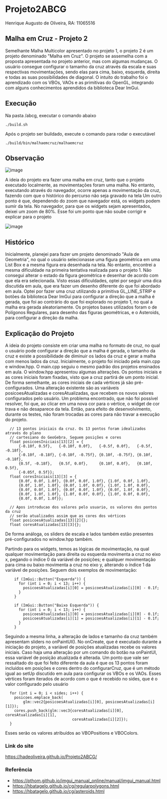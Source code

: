 # Projeto2ABCG
Henrique Augusto de Oliveira, RA: 11065516

## Malha em Cruz - Projeto 2
Semelhante Malha Multicolor apresentado no projeto 1, o projeto 2 é um projeto denominado "Malha em Cruz". O projeto se assemelha com a proposta apresentada no projeto anterior, mas com algumas mudanças. O usuário consegue configurar o tamanho da cruz através da escala e suas respectivas movimentações, sendo elas para cima, baixo, esquerda, direita e todas as suas possibilidades de diagonal.
O intuito do trabalho foi o aprendizado com os VBOs, VAOs e as primitivas do OpenGL, integrando com alguns conhecimentos aprendidos da biblioteca Dear ImGui.

## Execução
Na pasta /abcg, executar o comando abaixo
``` 
./build.sh
```

Após o projeto ser buildado, execute o comando para rodar o executável
```
./build/bin/malhaemcruz/malhaemcruz
```

## Observação
![image](https://user-images.githubusercontent.com/35350662/198903207-37951904-91af-42c2-8c1e-9fb336f9ff97.png)

A ideia do projeto era fazer uma malha em cruz, tanto que o projeto executado localmente, as movimentações foram uma malha. No entanto, executando através do navegador, ocorre apenas a movimentação da cruz, fazendo com que o histórico do percurso não seja gravado na tela
Um outro ponto é que, dependendo do zoom que navegador está, os widgets podem sumir da tela. No navegador, para que os widgets sejam apresentados, deixei um zoom de 80%. Esse foi um ponto que não soube corrigir e explicar para o projeto

![image](https://user-images.githubusercontent.com/35350662/198903324-7135532b-2235-4f92-9a76-5125f34a1a2c.png)


## Histórico
Inicialmente, planejei para fazer um projeto denominado "Aula de Geometria", no qual o usuário selecionasse uma figura geométrica em uma List Box e a mesma figura era desenhada na tela. No entanto, encontrei a mesma dificuldade na primeira tentativa realizada para o projeto 1. Não consegui alterar o estado da figura geométrica e desenhar de acordo com que ela era selecionada. 
Visto essas dificuldades, optei por seguir uma dica discutida em aula, que era fazer um desenho diferente do que foi abordado em aula. Optei por fazer uma cruz utilizando a primitiva GL_LINE_STRIP e botões da biblioteca Dear ImGui para configurar a direção que a malha é gerada, que foi ao contrário do que foi explorado no projeto 1, no qual a malha era gerada aleatoriamente. 
Os projetos bases utilizados foram o de Polígonos Regulares, para desenho das figuras geométricas, e o Asteroids, para configurar a direção da malha.

## Explicação do Projeto
A ideia do projeto consiste em criar uma malha no formato de cruz, no qual o usuário pode configurar a direção que a malha é gerada, o tamanho da cruz e existe a possibilidade de diminuir os lados da cruz e gerar a malha com menos lados da cruz.
Inicialmente, o projeto foi iniciado pela main.cpp e window.hpp. O main.cpp seguiu o mesmo padrão dos projetos ensinados em aula. O window.hpp apresentou algumas alterações. Os pontos iniciais e as cores iniciais foram fixadas, visto que a cruz partirá de um ponto inicial. De forma semelhante, as cores iniciais de cada vértices já são pré-configurados. Uma alteração existente são as variáveis posicoesAtualizadas e coresAtualizadas, que recebem os novos valores configurados pelo usuário. Um problema encontrado, que não foi possível resolver, foi que, ao clicar em uma nova cor para o vértice, o widget de cor trava e não desaparece da tela. Então, para efeito de desenvolvimento, durante os testes, não foram trocadas as cores para não travar a execução do projeto. 

```
  // 13 pontos iniciais da cruz. Os 13 pontos foram idealizados através do plano
  // cartesiano do GeoGebra. Seguem posições e cores
  float posicoesIniciais[13][2] = {
      {-0.10f, 0.5f},   {-0.10f, 0.0f},   {-0.5f, 0.0f},   {-0.5f, -0.18f},
      {-0.10f, -0.18f}, {-0.10f, -0.75f}, {0.10f, -0.75f}, {0.10f, -0.18f},
      {0.5f, -0.18f},   {0.5f, 0.0f},     {0.10f, 0.0f},   {0.10f, 0.5f},
      {-0.05f, 0.5f}};
  float coresIniciais[13][3] = {
      {0.0f, 0.0f, 1.0f}, {0.0f, 0.0f, 1.0f}, {1.0f, 0.0f, 1.0f},
      {0.0f, 1.0f, 1.0f}, {0.0f, 1.0f, 0.0f}, {1.0f, 1.0f, 0.0f},
      {0.0f, 0.0f, 1.0f}, {0.0f, 0.0f, 1.0f}, {0.0f, 1.0f, 0.0f},
      {0.0f, 1.0f, 1.0f}, {1.0f, 0.0f, 0.0f}, {1.0f, 0.0f, 0.0f},
      {0.0f, 0.0f, 1.0f}};

  // Apos introducao dos valores pelo usuario, os valores dos pontos da cruz
  // serão atualizados assim que as cores dos vértices
  float posicoesAtualizadas[13][2]{};
  float coresAtualizadas[13][3]{};
```

De forma análoga, os sliders de escala e lados também estão presentes pré-configurados no window.hpp também.

Partindo para os widgets, temos as lógicas de movimentação, na qual qualquer movimentação para direita ou esquerda movimenta a cruz no eixo x, pegando o índice 0 da variável de posições; e qualquer movimentação para cima ou baixo movimenta a cruz no eixo y, alterando o índice 1 da variável de posições. Seguem dois exemplos de movimentação:

```
    if (ImGui::Button("Esquerda")) {
      for (int i = 0; i < 13; i++) {
        posicoesAtualizadas[i][0] = posicoesAtualizadas[i][0] - 0.1f;
      }
    }

    if (ImGui::Button("Baixo Esquerda")) {
      for (int i = 0; i < 13; i++) {
        posicoesAtualizadas[i][0] = posicoesAtualizadas[i][0] - 0.1f;
        posicoesAtualizadas[i][1] = posicoesAtualizadas[i][1] - 0.1f;
      }
    }    

```
Seguindo a mesma linha, a alteração de lados e tamanho da cruz também apresentam sliders no onPaintUI().
No onCreate, que é executado durante a iniciação do projeto, a variável de posições atualizadas recebe os valores iniciais. Caso haja uma alteração por um comando do botão na onPaintUI, essa variável de posição atualizada é alterada.
Um ponto que vale ser ressaltado do que foi feito diferente da aula é que os 13 pontos foram incluídos em posições e cores dentro do configurarCruz, que é um método igual ao setUp discutido em aula para configurar os VBOs e os VAOs. Esses vértices foram iterados de acordo com o que é recebido no sides, que é o valor configurado pelo usuário

```
  for (int i = 0; i < sides; i++) {
    posicoes.emplace_back(
        glm::vec2{posicoesAtualizadas[i][0], posicoesAtualizadas[i][1]});
    cores.push_back(glm::vec3{coresAtualizadas[i][0], coresAtualizadas[i][1],
                              coresAtualizadas[i][2]});
  }
```
Esses serão os valores atribuídos ao VBOPositions e VBOColors.

### Link do site
https://hadeoliveira.github.io/Projeto2ABCG/

### Referência
- https://pthom.github.io/imgui_manual_online/manual/imgui_manual.html
- https://hbatagelo.github.io/cg/regularpolygons.html
- https://hbatagelo.github.io/cg/asteroids.html

